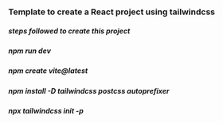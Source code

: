 ### Template to create a React project using tailwindcss

##### steps followed to create this project

##### npm run dev

##### npm create vite@latest

##### npm install -D tailwindcss postcss autoprefixer
##### npx tailwindcss init -p
